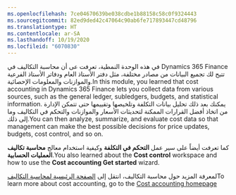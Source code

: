 ```yaml
---
ms.openlocfilehash: 7ce04670639be038cdbe1b88158c58c0f9324443
ms.sourcegitcommit: 82ed9ded42c47064c90ab6fe717893447cd48796
ms.translationtype: HT
ms.contentlocale: ar-SA
ms.lasthandoff: 10/19/2020
ms.locfileid: "6070830"
---
```

<span data-ttu-id="a412a-101">في هذه الوحدة النمطية، تعرفت عى أن محاسبة التكاليف في Dynamics 365 Finance تتيح لك تجميع البيانات من مصادر مختلفة، مثل دفتر الأستاذ العام ودفاتر الأستاذ الفرعية والموازنات والمعلومات الإحصائية.</span><span class="sxs-lookup"><span data-stu-id="a412a-101">In this module, you learned that cost accounting in Dynamics 365 Finance lets you collect data from various sources, such as the general ledger, subledgers, budgets, and statistical information.</span></span> <span data-ttu-id="a412a-102">يمكنك بعد ذلك تحليل بيانات التكلفة وتلخيصها وتقييمها حتى تتمكن الإدارة من اتخاذ أفضل القرارات الممكنة لتحديثات الأسعار والموازنات والتحكم في التكاليف وما إلى ذلك.</span><span class="sxs-lookup"><span data-stu-id="a412a-102">You can then analyze, summarize, and evaluate cost data so that management can make the best possible decisions for price updates, budgets, cost control, and so on.</span></span> 

<span data-ttu-id="a412a-103">كما تعرفت أيضاً على سير عمل **التحكم في التكلفة** وكيفية استخدام معالج **محاسبة تكاليف العمليات الحسابية**.</span><span class="sxs-lookup"><span data-stu-id="a412a-103">You also learned about the **Cost control** workspace and how to use the **Cost accounting Get started** wizard.</span></span>

<span data-ttu-id="a412a-104">لمعرفة المزيد حول محاسبة التكاليف، انتقل إلى [الصفحة الرئيسية لمحاسبة التكاليف](https://docs.microsoft.com/dynamics365/unified-operations/financials/cost-accounting/cost-accounting-home-page)</span><span class="sxs-lookup"><span data-stu-id="a412a-104">To learn more about cost accounting, go to the [Cost accounting homepage](https://docs.microsoft.com/dynamics365/unified-operations/financials/cost-accounting/cost-accounting-home-page)</span></span> 
